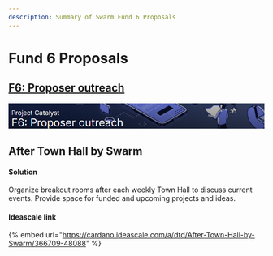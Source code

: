 ```yaml
---
description: Summary of Swarm Fund 6 Proposals
---
```


# Fund 6 Proposals

##  [F6: Proposer outreach](https://cardano.ideascale.com/a/campaign-home/26105)

![](.gitbook/assets/2021-08-30-20-.png)

## After Town Hall by Swarm

#### Solution

Organize breakout rooms after each weekly Town Hall to discuss current events. Provide space for funded and upcoming projects and ideas.

#### Ideascale link

{% embed url="https://cardano.ideascale.com/a/dtd/After-Town-Hall-by-Swarm/366709-48088" %}



